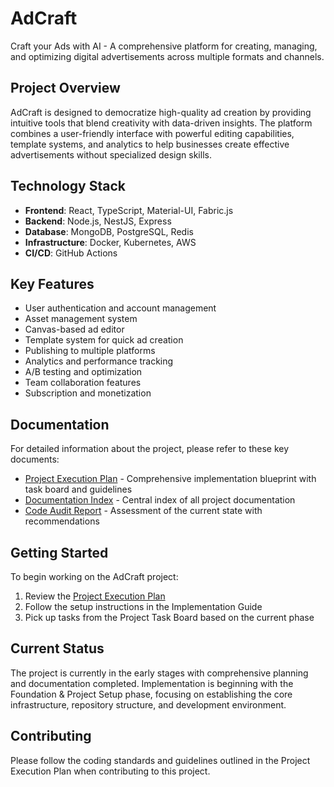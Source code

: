 # AdCraft

Craft your Ads with AI - A comprehensive platform for creating, managing, and optimizing digital advertisements across multiple formats and channels.

## Project Overview

AdCraft is designed to democratize high-quality ad creation by providing intuitive tools that blend creativity with data-driven insights. The platform combines a user-friendly interface with powerful editing capabilities, template systems, and analytics to help businesses create effective advertisements without specialized design skills.

## Technology Stack

- **Frontend**: React, TypeScript, Material-UI, Fabric.js
- **Backend**: Node.js, NestJS, Express
- **Database**: MongoDB, PostgreSQL, Redis
- **Infrastructure**: Docker, Kubernetes, AWS
- **CI/CD**: GitHub Actions

## Key Features

- User authentication and account management
- Asset management system
- Canvas-based ad editor
- Template system for quick ad creation
- Publishing to multiple platforms
- Analytics and performance tracking
- A/B testing and optimization
- Team collaboration features
- Subscription and monetization

## Documentation

For detailed information about the project, please refer to these key documents:

- [Project Execution Plan](./AdCraft-Project-Execution-Plan.md) - Comprehensive implementation blueprint with task board and guidelines
- [Documentation Index](./AdCraft-Documentation-Index.md) - Central index of all project documentation
- [Code Audit Report](./AdCraft-Code-Audit-Report.md) - Assessment of the current state with recommendations

## Getting Started

To begin working on the AdCraft project:

1. Review the [Project Execution Plan](./AdCraft-Project-Execution-Plan.md)
2. Follow the setup instructions in the Implementation Guide
3. Pick up tasks from the Project Task Board based on the current phase

## Current Status

The project is currently in the early stages with comprehensive planning and documentation completed. Implementation is beginning with the Foundation & Project Setup phase, focusing on establishing the core infrastructure, repository structure, and development environment.

## Contributing

Please follow the coding standards and guidelines outlined in the Project Execution Plan when contributing to this project.
